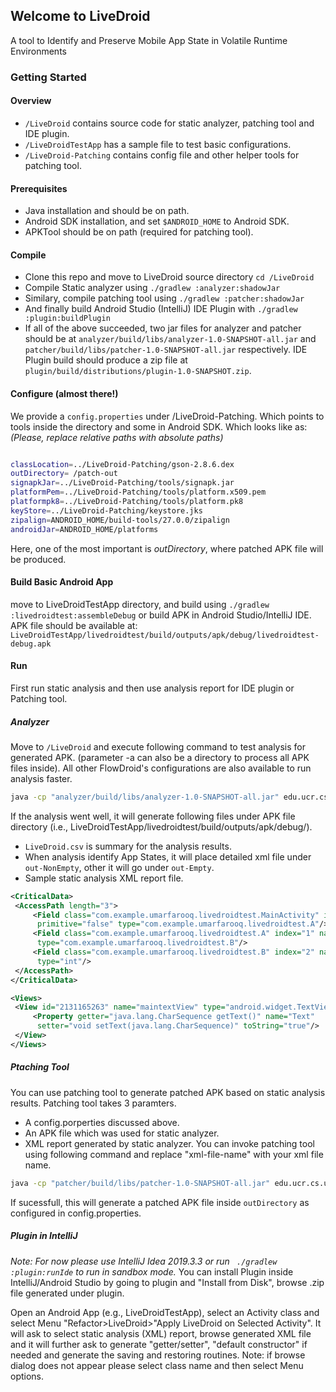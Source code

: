 ## Welcome to LiveDroid

A tool to Identify and Preserve Mobile App State in Volatile Runtime Environments

### Getting Started

#### Overview
- ``/LiveDroid`` contains source code for static analyzer, patching tool and IDE plugin.
- ``/LiveDroidTestApp`` has a sample file to test basic configurations. 
- ``/LiveDroid-Patching`` contains config file and other helper tools for patching tool. 

#### Prerequisites
- Java installation and should be on path.
- Android SDK installation, and set ``$ANDROID_HOME``  to Android SDK.
- APKTool should be on path (required for patching tool).

#### Compile
- Clone this repo and move to LiveDroid source directory ``cd /LiveDroid``
- Compile Static analyzer using ``./gradlew :analyzer:shadowJar``
- Similary, compile patching tool using  ``./gradlew :patcher:shadowJar``
- And finally build Android Studio (IntelliJ) IDE Plugin with ``./gradlew :plugin:buildPlugin``
- If all of the above succeeded, two jar files for analyzer and patcher should be at ``analyzer/build/libs/analyzer-1.0-SNAPSHOT-all.jar`` and ``patcher/build/libs/patcher-1.0-SNAPSHOT-all.jar`` respectively. IDE Plugin build should produce a zip file at ``plugin/build/distributions/plugin-1.0-SNAPSHOT.zip``.

#### Configure (almost there!)
We provide a ``config.properties``  under /LiveDroid-Patching.  Which points to tools inside the directory and some in Android SDK. Which looks like as:  *(Please, replace relative paths with absolute paths)*

```bash

classLocation=../LiveDroid-Patching/gson-2.8.6.dex  
outDirectory= /patch-out  
signapkJar=../LiveDroid-Patching/tools/signapk.jar  
platformPem=../LiveDroid-Patching/tools/platform.x509.pem  
platformpk8=../LiveDroid-Patching/tools/platform.pk8  
keyStore=../LiveDroid-Patching/keystore.jks  
zipalign=ANDROID_HOME/build-tools/27.0.0/zipalign  
androidJar=ANDROID_HOME/platforms

```
Here, one of the most important is *outDirectory*, where patched APK file will be produced.
#### Build Basic Android App
move to LiveDroidTestApp directory, and build using ``./gradlew :livedroidtest:assembleDebug`` or build APK in Android Studio/IntelliJ IDE.
APK file should be available at: ``LiveDroidTestApp/livedroidtest/build/outputs/apk/debug/livedroidtest-debug.apk ``
#### Run 
First run static analysis and then use analysis report for IDE plugin or Patching tool.
#####  Analyzer
Move to ``/LiveDroid`` and execute following command to test analysis for generated APK. (parameter -a can also be a directory to process all APK files inside). All other FlowDroid's configurations are also available to run analysis faster.   
```bash
java -cp "analyzer/build/libs/analyzer-1.0-SNAPSHOT-all.jar" edu.ucr.cs.ufarooq.android.MainClass -p $ANDROID_HOME/platforms -a ../LiveDroidTestApp/livedroidtest/build/outputs/apk/debug/livedroidtest-debug.apk -s SourcesAndSinks.txt -ap 5	
```
If the analysis went well, it will generate following files under APK file directory (i.e., LiveDroidTestApp/livedroidtest/build/outputs/apk/debug/).

- ``LiveDroid.csv`` is summary for the analysis results.
- When analysis identify App States, it will place detailed xml file under ``out-NonEmpty``, other it will go under ``out-Empty``. 
- Sample static analysis XML report file.
```xml
<CriticalData>  
 <AccessPath length="3">  
	 <Field class="com.example.umarfarooq.livedroidtest.MainActivity" index="0" name="a"  
	  primitive="false" type="com.example.umarfarooq.livedroidtest.A"/>  
	 <Field class="com.example.umarfarooq.livedroidtest.A" index="1" name="b" primitive="false"  
	  type="com.example.umarfarooq.livedroidtest.B"/>  
	 <Field class="com.example.umarfarooq.livedroidtest.B" index="2" name="f" primitive="true"  
	  type="int"/>  
 </AccessPath>
</CriticalData>

<Views>  
 <View id="2131165263" name="maintextView" type="android.widget.TextView">  
	 <Property getter="java.lang.CharSequence getText()" name="Text"  
	  setter="void setText(java.lang.CharSequence)" toString="true"/>  
 </View>
</Views>

```

##### Ptaching Tool
You can use patching tool to generate patched APK based on static analysis results. Patching tool takes 3 paramters. 
- A config.porperties discussed above.
- An APK file which was used for static analyzer. 
- XML report generated by static analyzer.
You can invoke patching tool using following command and replace "xml-file-name" with your xml file name.
``` bash
java -cp "patcher/build/libs/patcher-1.0-SNAPSHOT-all.jar" edu.ucr.cs.ufarooq.android.patch.Patcher ../LiveDroid-Patching/config.properties ../LiveDroidTestApp/livedroidtest/build/outputs/apk/debug//processed/livedroidtest-debug.apk ../LiveDroidTestApp/livedroidtest/build/outputs/apk/debug/out-NonEmpty/<xml-file-name>
```
If sucessfull, this will generate a patched APK file inside ``outDirectory`` as configured in config.properties.
##### Plugin in IntelliJ
*Note: For now please use IntelliJ Idea 2019.3.3 or run `` ./gradlew :plugin:runIde`` to run in sandbox mode.*
You can install Plugin inside IntelliJ/Android Studio by going to plugin and "Install from Disk", browse .zip file generated under plugin.

Open an Android App (e.g., LiveDroidTestApp), select an Activity class and select Menu "Refactor>LiveDroid>"Apply LiveDroid on Selected Activity". It will ask to select static analysis (XML) report, browse generated XML file and it will further ask to generate "getter/setter", "default constructor" if needed and generate the saving and restoring routines. 
Note: if browse dialog does not appear please select class name and then select Menu options.
